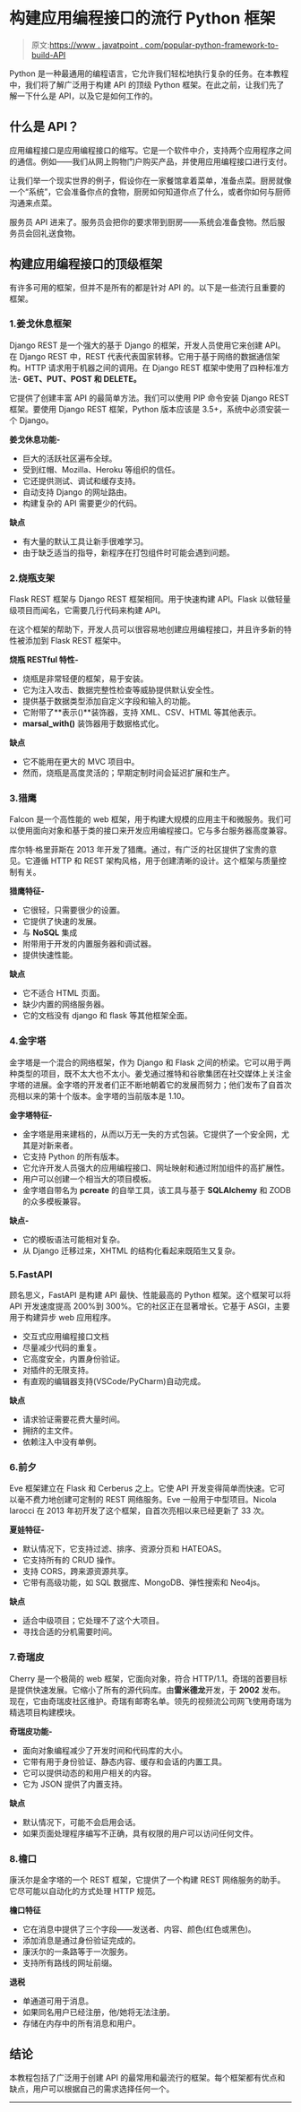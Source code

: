 # 构建应用编程接口的流行 Python 框架

> 原文:[https://www . javatpoint . com/popular-python-framework-to-build-API](https://www.javatpoint.com/popular-python-framework-to-build-api)

Python 是一种最通用的编程语言，它允许我们轻松地执行复杂的任务。在本教程中，我们将了解广泛用于构建 API 的顶级 Python 框架。在此之前，让我们先了解一下什么是 API，以及它是如何工作的。

## 什么是 API？

应用编程接口是应用编程接口的缩写。它是一个软件中介，支持两个应用程序之间的通信。例如——我们从网上购物门户购买产品，并使用应用编程接口进行支付。

让我们举一个现实世界的例子，假设你在一家餐馆拿着菜单，准备点菜。厨房就像一个“系统”，它会准备你点的食物，厨房如何知道你点了什么，或者你如何与厨师沟通来点菜。

服务员 API 进来了。服务员会把你的要求带到厨房——系统会准备食物。然后服务员会回礼送食物。

## 构建应用编程接口的顶级框架

有许多可用的框架，但并不是所有的都是针对 API 的。以下是一些流行且重要的框架。

### 1.姜戈休息框架

Django REST 是一个强大的基于 Django 的框架，开发人员使用它来创建 API。在 Django REST 中，REST 代表代表国家转移。它用于基于网络的数据通信架构。HTTP 请求用于机器之间的调用。在 Django REST 框架中使用了四种标准方法- **GET、PUT、POST 和 DELETE。**

它提供了创建丰富 API 的最简单方法。我们可以使用 PIP 命令安装 Django REST 框架。要使用 Django REST 框架，Python 版本应该是 3.5+，系统中必须安装一个 Django。

**姜戈休息功能-**

*   巨大的活跃社区遍布全球。
*   受到红帽、Mozilla、Heroku 等组织的信任。
*   它还提供测试、调试和缓存支持。
*   自动支持 Django 的网址路由。
*   构建复杂的 API 需要更少的代码。

**缺点**

*   有大量的默认工具让新手很难学习。
*   由于缺乏适当的指导，新程序在打包组件时可能会遇到问题。

### 2.烧瓶支架

Flask REST 框架与 Django REST 框架相同。用于快速构建 API。Flask 以做轻量级项目而闻名，它需要几行代码来构建 API。

在这个框架的帮助下，开发人员可以很容易地创建应用编程接口，并且许多新的特性被添加到 Flask REST 框架中。

**烧瓶 RESTful 特性-**

*   烧瓶是非常轻便的框架，易于安装。
*   它为注入攻击、数据完整性检查等威胁提供默认安全性。
*   提供基于数据类型添加自定义字段和输入的功能。
*   它附带了**表示()**装饰器，支持 XML、CSV、HTML 等其他表示。
*   **marsal_with()** 装饰器用于数据格式化。

**缺点**

*   它不能用在更大的 MVC 项目中。
*   然而，烧瓶是高度灵活的；早期定制时间会延迟扩展和生产。

### 3.猎鹰

Falcon 是一个高性能的 web 框架，用于构建大规模的应用主干和微服务。我们可以使用面向对象和基于类的接口来开发应用编程接口。它与多台服务器高度兼容。

库尔特·格里菲斯在 2013 年开发了猎鹰。通过，有广泛的社区提供了宝贵的意见。它遵循 HTTP 和 REST 架构风格，用于创建清晰的设计。这个框架与质量控制有关。

**猎鹰特征-**

*   它很轻，只需要很少的设置。
*   它提供了快速的发展。
*   与 **NoSQL** 集成
*   附带用于开发的内置服务器和调试器。
*   提供快速性能。

**缺点**

*   它不适合 HTML 页面。
*   缺少内置的网络服务器。
*   它的文档没有 django 和 flask 等其他框架全面。

### 4.金字塔

金字塔是一个混合的网络框架，作为 Django 和 Flask 之间的桥梁。它可以用于两种类型的项目，既不太大也不太小。姜戈通过推特和谷歌集团在社交媒体上关注金字塔的进展。金字塔的开发者们正不断地朝着它的发展而努力；他们发布了自首次亮相以来的第十个版本。金字塔的当前版本是 1.10。

**金字塔特征-**

*   金字塔是用来建档的，从而以万无一失的方式包装。它提供了一个安全网，尤其是对新来者。
*   它支持 Python 的所有版本。
*   它允许开发人员强大的应用编程接口、网址映射和通过附加组件的高扩展性。
*   用户可以创建一个相当大的项目模板。
*   金字塔自带名为 **pcreate** 的自举工具，该工具与基于 **SQLAlchemy** 和 ZODB 的众多模板兼容。

**缺点-**

*   它的模板语法可能相对复杂。
*   从 Django 迁移过来，XHTML 的结构化看起来既陌生又复杂。

### 5.FastAPI

顾名思义，FastAPI 是构建 API 最快、性能最高的 Python 框架。这个框架可以将 API 开发速度提高 200%到 300%。它的社区正在显著增长。它基于 ASGI，主要用于构建异步 web 应用程序。

*   交互式应用编程接口文档
*   尽量减少代码的重复。
*   它高度安全，内置身份验证。
*   对插件的无限支持。
*   有直观的编辑器支持(VSCode/PyCharm)自动完成。

**缺点**

*   请求验证需要花费大量时间。
*   拥挤的主文件。
*   依赖注入中没有单例。

### 6.前夕

Eve 框架建立在 Flask 和 Cerberus 之上。它使 API 开发变得简单而快速。它可以毫不费力地创建可定制的 REST 网络服务。Eve 一般用于中型项目。Nicola Iarocci 在 2013 年初开发了这个框架，自首次亮相以来已经更新了 33 次。

**夏娃特征-**

*   默认情况下，它支持过滤、排序、资源分页和 HATEOAS。
*   它支持所有的 CRUD 操作。
*   支持 CORS，跨来源资源共享。
*   它带有高级功能，如 SQL 数据库、MongoDB、弹性搜索和 Neo4js。

**缺点**

*   适合中级项目；它处理不了这个大项目。
*   寻找合适的分机需要时间。

### 7.奇瑞皮

Cherry 是一个极简的 web 框架，它面向对象，符合 HTTP/1.1。奇瑞的首要目标是提供快速发展。它缩小了所有的源代码库。由**雷米德龙**开发，于 **2002** 发布。现在，它由奇瑞皮社区维护。奇瑞有邮寄名单。领先的视频流公司网飞使用奇瑞为精选项目构建模块。

**奇瑞皮功能-**

*   面向对象编程减少了开发时间和代码库的大小。
*   它带有用于身份验证、静态内容、缓存和会话的内置工具。
*   它可以提供动态的和用户相关的内容。
*   它为 JSON 提供了内置支持。

**缺点**

*   默认情况下，可能不会启用会话。
*   如果页面处理程序编写不正确，具有权限的用户可以访问任何文件。

### 8.檐口

康沃尔是金字塔的一个 REST 框架，它提供了一个构建 REST 网络服务的助手。它尽可能以自动化的方式处理 HTTP 规范。

**檐口特征**

*   它在消息中提供了三个字段——发送者、内容、颜色(红色或黑色)。
*   添加消息是通过身份验证完成的。
*   康沃尔的一条路等于一次服务。
*   支持所有路线的网址前缀。

**退税**

*   单通道可用于消息。
*   如果同名用户已经注册，他/她将无法注册。
*   存储在内存中的所有消息和用户。

## 结论

本教程包括了广泛用于创建 API 的最常用和最流行的框架。每个框架都有优点和缺点，用户可以根据自己的需求选择任何一个。

* * *